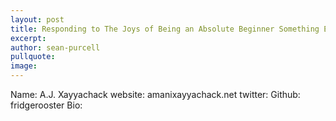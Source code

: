 ```yaml
---
layout: post
title: Responding to The Joys of Being an Absolute Beginner Something Else!
excerpt: 
author: sean-purcell
pullquote:
image:
---
```



Name: A.J. Xayyachack
website: amanixayyachack.net
twitter: 
Github: fridgerooster
Bio: 
